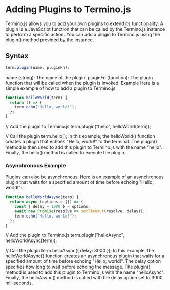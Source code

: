 # Adding Plugins to Termino.js
Termino.js allows you to add your own plugins to extend its functionality. A plugin is a JavaScript function that can be called by the Termino.js instance to perform a specific action. You can add a plugin to Termino.js using the plugin() method provided by the instance.

## Syntax
```js
term.plugin(name, pluginFn);
```
name (string): The name of the plugin.
pluginFn (function): The plugin function that will be called when the plugin is invoked.
Example
Here is a simple example of how to add a plugin to Termino.js:

```javascript
function helloWorld(term) {
  return () => {
    term.echo("Hello, world!");
  };
}
```

// Add the plugin to Termino.js
term.plugin("hello", helloWorld(term));

// Call the plugin
term.hello();
In this example, the helloWorld() function creates a plugin that echoes "Hello, world!" to the terminal. The plugin() method is then used to add this plugin to Termino.js with the name "hello". Finally, the hello() method is called to execute the plugin.

### Asynchronous Example
Plugins can also be asynchronous. Here is an example of an asynchronous plugin that waits for a specified amount of time before echoing "Hello, world!":

```javascript
function helloWorldAsync(term) {
  return async (options = {}) => {
    const { delay = 1000 } = options;
    await new Promise(resolve => setTimeout(resolve, delay));
    term.echo("Hello, world!");
  };
}
```

// Add the plugin to Termino.js
term.plugin("helloAsync", helloWorldAsync(term));

// Call the plugin
term.helloAsync({ delay: 3000 });
In this example, the helloWorldAsync() function creates an asynchronous plugin that waits for a specified amount of time before echoing "Hello, world!". The delay option specifies how long to wait before echoing the message. The plugin() method is used to add this plugin to Termino.js with the name "helloAsync". Finally, the helloAsync() method is called with the delay option set to 3000 milliseconds.
